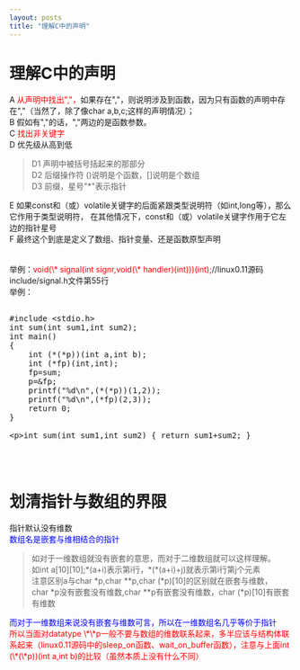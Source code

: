 ```yaml
---
layout: posts
title: "理解C中的声明"
---
```


# 理解C中的声明
A    <font color="red">从声明中找出","，</font>如果存在","，则说明涉及到函数，因为只有函数的声明中存在","（当然了，除了像char a,b,c;这样的声明情况）；<br>
B    假如有","的话，","两边的是函数参数。<br>
C    <font color="red">找出非关键字</font><br>
D    优先级从高到低
<blockquote>
    	D1	声明中被括号括起来的那部分<br>
		D2	后缀操作符	()说明是个函数，[]说明是个数组<br>
		D3	前缀，星号"*"表示指针
</blockquote>
E    如果const和（或）volatile关键字的后面紧跟类型说明符（如int,long等），那么它作用于类型说明符，	在其他情况下，const和（或）volatile关键字作用于它左边的指针星号<br>
F    最终这个到底是定义了数组、指针变量、还是函数原型声明<br><br><br>
举例：<font color="red">void(\* signal(int signr,void(\* handler)(int)))(int);</font>//linux0.11源码include/signal.h文件第55行<br>
举例：<br>
<xmp class="prettyprint linenums">
#include <stdio.h>
int sum(int sum1,int sum2);
int main()
{
    int (*(*p))(int a,int b);
	int (*fp)(int,int);
	fp=sum;
	p=&fp;
	printf("%d\n",(*(*p))(1,2));
	printf("%d\n",(*fp)(2,3));
	return 0;
}

int sum(int sum1,int sum2)
{
	return sum1+sum2;
}
</xmp>
<br><br>
# 划清指针与数组的界限
指针默认没有维数<br>
<font color="blue">数组名是嵌套与维相结合的指针</font><br>
<blockquote>
如对于一维数组就没有嵌套的意思，而对于二维数组就可以这样理解。<br>
如int a[10][10];*(a+i)表示第i行，*(*(a+i)+j)就表示第i行第j个元素<br>
注意区别a与char *p,char **p,char (*p)[10]的区别就在嵌套与维数，<br>char *p没有嵌套没有维数,char **p有嵌套没有维数，char (*p)[10]有嵌套有维数
</blockquote>
<font color="blue">而对于一维数组来说没有嵌套与维数可言，所以在一维数组名几乎等价于指针</font><br>
<font color="red">
所以当面对datatype \*\*p一般不要与数组的维数联系起来，多半应该与结构体联系起来（linux0.11源码中的sleep_on函数、wait_on_buffer函数），注意与上面int (\*(\*p))(int a,int b)的比较（虽然本质上没有什么不同）</font>